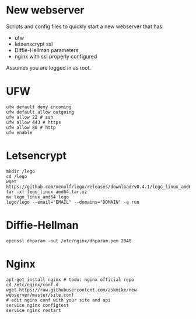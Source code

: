 # New webserver

Scripts and config files to quickly start a new webserver that has.

- ufw
- letsenscrypt ssl
- Diffie-Hellman parameters
- nginx with ssl properly configured

Assumes you are logged in as root.

# UFW

    ufw default deny incoming
    ufw default allow outgoing
    ufw allow 22 # ssh
    ufw allow 443 # https
    ufw allow 80 # http
    ufw enable

# Letsencrypt

    mkdir /lego
    cd /lego
    wget https://github.com/xenolf/lego/releases/download/v0.4.1/lego_linux_amd64.tar.xz
    tar -xf lego_linux_amd64.tar.xz
    mv lego_linux_amd64 lego
    lego/lego --email="EMAIL" --domains="DOMAIN" -a run

# Diffie-Hellman

    openssl dhparam -out /etc/nginx/dhparam.pem 2048

# Nginx

    apt-get install nginx # todo: nginx official repo
    cd /etc/nginx/conf.d
    wget https://raw.githubusercontent.com/askmike/new-webserver/master/site.conf
    # edit nginx conf with your site and api
    service nginx configtest
    service nginx restart